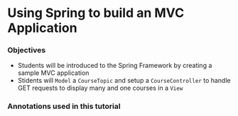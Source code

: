# Using Spring to build an MVC Application

### Objectives
- Students will be introduced to the Spring Framework by creating a sample MVC application
- Stidents will `Model` a `CourseTopic` and setup a `CourseController` to handle GET requests to display many and one courses in a `View`

### Annotations used in this tutorial
